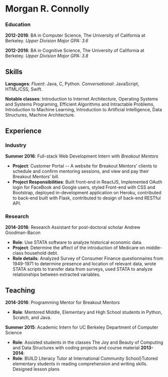 
# Morgan R. Connolly


### **Education**
**2012-2016**: BA in Computer Science, The University of California at Berkeley. *Upper Division Major GPA: 3.6*

**2012-2016**: BA in Cognitive Science, The University of California at Berkeley. *Upper Division Major GPA: 3.8*

## **Skills**
**Languages**: *Fluent*: Java, C, Python. *Conversational*: JavaScript, HTML/CSS, Swift.

**Notable classes**: Introduction to Internet Architecture, Operating Systems and Systems Programing, Efficient Algorithms and Intractable Problems, Introduction to Machine Learning, Introduction to Artificial Intelligence, Data Structures, Machine Architecture.

## **Experience**

### **Industry**

**Summer 2016**: Full-stack Web Development Intern with *Breakout Mentors*  
- **Project**: Customer Portal -- A website for Breakout Mentors' clients to schedule and confirm mentoring sessions, and view and pay their Breakout Mentors' bill.
- **Project Responsibilities**:
Built front-end in ReactJS,  Implemented OAuth login for FaceBook and Google users,
styled Front-end with CSS and Bootstrap,
deployed in-development application on Heroku,
contributed to back-end built with Flask,
contributed to design of back-end RESTful API.


### **Research**

**2014-2016**: Research Assistant for post-doctoral scholar Andrew Goodman-Bacon
- **Role**: Use STATA software to analyze historical economic data. 
- **Project**: Determine the affect of the introduction of Medicare on middle-class household debt.
- **Role details**:
Analyzed Survey of Consumer Finance questionnaires from 1949-1971 to determine presence and location of relevant data, wrote STATA scripts to transfer data from surveys, used STATA to analyze relationships between extracted variables.

## **Teaching**

**2014-2016**: Programming Mentor for Breakout Mentors
- **Role**: Mentored Middle, Elementary and High School students in Python, Scratch, and Java.

**Summer 2015**: Academic Intern for UC Berkeley Department of Computer Science
- **Role**: Assisted students in the classes The Joy and Beauty of Computing and Data Structures with coding projects and course material
**2013-2014**: 
- **Role**: BUILD Literacy Tutor at International Community School}Tutored elementary students in reading comprehension and writing skills. Designed lesson plans
